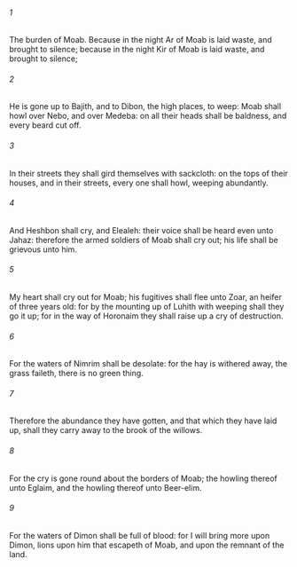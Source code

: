 ###### 1
The burden of Moab. Because in the night Ar of Moab is laid waste, and brought to silence; because in the night Kir of Moab is laid waste, and brought to silence;

###### 2
He is gone up to Bajith, and to Dibon, the high places, to weep: Moab shall howl over Nebo, and over Medeba: on all their heads shall be baldness, and every beard cut off.

###### 3
In their streets they shall gird themselves with sackcloth: on the tops of their houses, and in their streets, every one shall howl, weeping abundantly.

###### 4
And Heshbon shall cry, and Elealeh: their voice shall be heard even unto Jahaz: therefore the armed soldiers of Moab shall cry out; his life shall be grievous unto him.

###### 5
My heart shall cry out for Moab; his fugitives shall flee unto Zoar, an heifer of three years old: for by the mounting up of Luhith with weeping shall they go it up; for in the way of Horonaim they shall raise up a cry of destruction.

###### 6
For the waters of Nimrim shall be desolate: for the hay is withered away, the grass faileth, there is no green thing.

###### 7
Therefore the abundance they have gotten, and that which they have laid up, shall they carry away to the brook of the willows.

###### 8
For the cry is gone round about the borders of Moab; the howling thereof unto Eglaim, and the howling thereof unto Beer-elim.

###### 9
For the waters of Dimon shall be full of blood: for I will bring more upon Dimon, lions upon him that escapeth of Moab, and upon the remnant of the land.

